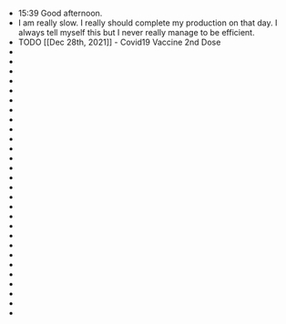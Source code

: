 - 15:39 Good afternoon.
- I am really slow. I really should complete my production on that day. I always tell  myself this but I never really manage to be efficient.
- TODO [[Dec 28th, 2021]] - Covid19 Vaccine 2nd Dose
-
-
-
-
-
-
-
-
-
-
-
-
-
-
-
-
-
-
-
-
-
-
-
-
-
-
-
-